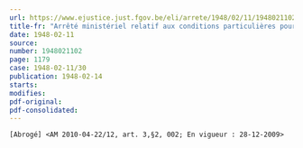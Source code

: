 ```yaml
---
url: https://www.ejustice.just.fgov.be/eli/arrete/1948/02/11/1948021102/justel
title-fr: "Arrêté ministériel relatif aux conditions particulières pour l'octroi des licences aux détaillants en produits de la viande, aux bouchers et aux charcutiers. Voir modification(s)"
date: 1948-02-11
source:
number: 1948021102
page: 1179
case: 1948-02-11/30
publication: 1948-02-14
starts:
modifies:
pdf-original:
pdf-consolidated:
---
```


`[Abrogé] <AM 2010-04-22/12, art. 3,§2, 002; En vigueur : 28-12-2009>`

